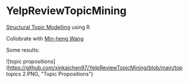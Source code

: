 # YelpReviewTopicMining

[Structural Topic Modelling](https://www.structuraltopicmodel.com/) using R

Collobrate with [Min-heng Wang](https://www.linkedin.com/in/david-wang-2672ba56/)

Some results:

![topic propositions](https://github.com/xinkaichen97/YelpReviewTopicMining/blob/main/top topics 2.PNG, "Topic Propositions")
